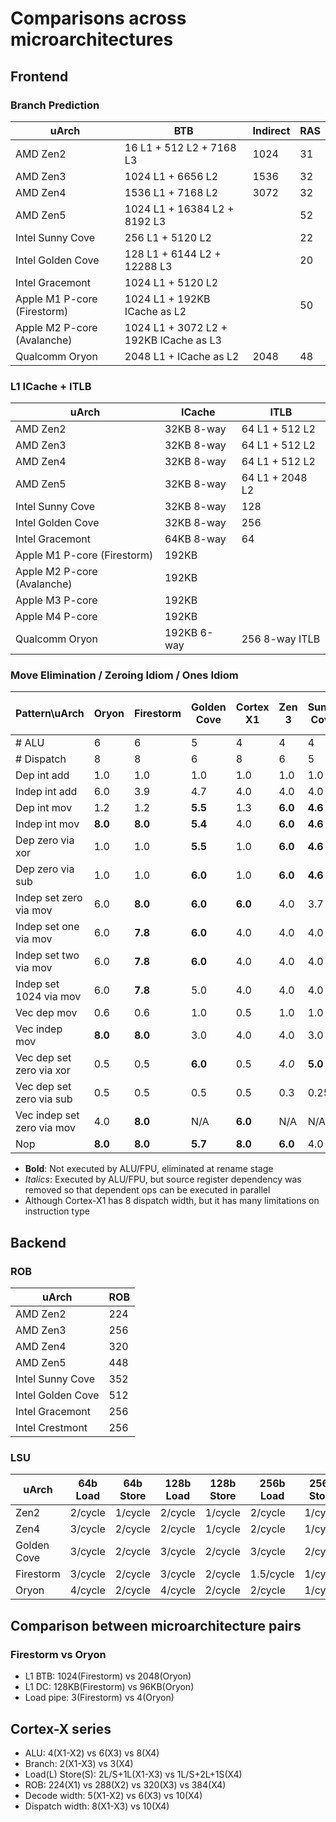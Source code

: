 # Comparisons across microarchitectures

## Frontend

### Branch Prediction

| uArch                       | BTB                                    | Indirect | RAS |
|-----------------------------|----------------------------------------|----------|-----|
| AMD Zen2                    | 16 L1 + 512 L2 + 7168 L3               | 1024     | 31  |
| AMD Zen3                    | 1024 L1 + 6656 L2                      | 1536     | 32  |
| AMD Zen4                    | 1536 L1 + 7168 L2                      | 3072     | 32  |
| AMD Zen5                    | 1024 L1 + 16384 L2 + 8192 L3           |          | 52  |
| Intel Sunny Cove            | 256 L1 + 5120 L2                       |          | 22  |
| Intel Golden Cove           | 128 L1 + 6144 L2 + 12288 L3            |          | 20  |
| Intel Gracemont             | 1024 L1 + 5120 L2                      |          |     |
| Apple M1 P-core (Firestorm) | 1024 L1 + 192KB ICache as L2           |          | 50  |
| Apple M2 P-core (Avalanche) | 1024 L1 + 3072 L2 + 192KB ICache as L3 |          |     |
| Qualcomm Oryon              | 2048 L1 + ICache as L2                 | 2048     | 48  |

### L1 ICache + ITLB

| uArch                       | ICache      | ITLB            |
|-----------------------------|-------------|-----------------|
| AMD Zen2                    | 32KB 8-way  | 64 L1 + 512 L2  |
| AMD Zen3                    | 32KB 8-way  | 64 L1 + 512 L2  |
| AMD Zen4                    | 32KB 8-way  | 64 L1 + 512 L2  |
| AMD Zen5                    | 32KB 8-way  | 64 L1 + 2048 L2 |
| Intel Sunny Cove            | 32KB 8-way  | 128             |
| Intel Golden Cove           | 32KB 8-way  | 256             |
| Intel Gracemont             | 64KB 8-way  | 64              |
| Apple M1 P-core (Firestorm) | 192KB       |                 |
| Apple M2 P-core (Avalanche) | 192KB       |                 |
| Apple M3 P-core             | 192KB       |                 |
| Apple M4 P-core             | 192KB       |                 |
| Qualcomm Oryon              | 192KB 6-way | 256 8-way ITLB  |

### Move Elimination / Zeroing Idiom / Ones Idiom

| Pattern\uArch              | Oryon   | Firestorm | Golden Cove | Cortex X1 | Zen 3   | Sunny Cove | Zen 1-2 |
|----------------------------|---------|-----------|-------------|-----------|---------|------------|---------|
| # ALU                      | 6       | 6         | 5           | 4         | 4       | 4          | 4       |
| # Dispatch                 | 8       | 8         | 6           | 8         | 6       | 5          | 5       |
| Dep int add                | 1.0     | 1.0       | 1.0         | 1.0       | 1.0     | 1.0        | 1.0     |
| Indep int add              | 6.0     | 3.9       | 4.7         | 4.0       | 4.0     | 4.0        | 4.0     |
| Dep int mov                | 1.2     | 1.2       | **5.5**     | 1.3       | **6.0** | **4.6**    | **5.0** |
| Indep int mov              | **8.0** | **8.0**   | **5.4**     | 4.0       | **6.0** | **4.6**    | **5.0** |
| Dep zero via xor           | 1.0     | 1.0       | **5.5**     | 1.0       | **6.0** | **4.6**    | *4.0*   |
| Dep zero via sub           | 1.0     | 1.0       | **6.0**     | 1.0       | **6.0** | **4.6**    | *4.0*   |
| Indep set zero via mov     | 6.0     | **8.0**   | **6.0**     | **6.0**   | 4.0     | 3.7        | 4.0     |
| Indep set one via mov      | 6.0     | **7.8**   | **6.0**     | 4.0       | 4.0     | 4.0        | 4.0     |
| Indep set two via mov      | 6.0     | **7.8**   | **6.0**     | 4.0       | 4.0     | 4.0        | 4.0     |
| Indep set 1024 via mov     | 6.0     | **7.8**   | 5.0         | 4.0       | 4.0     | 4.0        | 4.0     |
| Vec dep mov                | 0.6     | 0.6       | 1.0         | 0.5       | 1.0     | 1.0        | 1.0     |
| Vec indep mov              | **8.0** | **8.0**   | 3.0         | 4.0       | 4.0     | 3.0        | 4.0     |
| Vec dep set zero via xor   | 0.5     | 0.5       | **6.0**     | 0.5       | *4.0*   | **5.0**    | *4.0*   |
| Vec dep set zero via sub   | 0.5     | 0.5       | 0.5         | 0.5       | 0.3     | 0.25       | 0.3     |
| Vec indep set zero via mov | 4.0     | **8.0**   | N/A         | **6.0**   | N/A     | N/A        | N/A     |
| Nop                        | **8.0** | **8.0**   | **5.7**     | **8.0**   | **6.0** | 4.0        | **5.0** |

- **Bold**: Not executed by ALU/FPU, eliminated at rename stage
- *Italics*: Executed by ALU/FPU, but source register dependency was removed so that dependent ops can be executed in parallel
- Although Cortex-X1 has 8 dispatch width, but it has many limitations on instruction type

## Backend

### ROB

| uArch             | ROB |
|-------------------|-----|
| AMD Zen2          | 224 |
| AMD Zen3          | 256 |
| AMD Zen4          | 320 |
| AMD Zen5          | 448 |
| Intel Sunny Cove  | 352 |
| Intel Golden Cove | 512 |
| Intel Gracemont   | 256 |
| Intel Crestmont   | 256 |

### LSU

| uArch       | 64b Load | 64b Store | 128b Load | 128b Store | 256b Load | 256b Store |
|-------------|----------|-----------|-----------|------------|-----------|------------|
| Zen2        | 2/cycle  | 1/cycle   | 2/cycle   | 1/cycle    | 2/cycle   | 1/cycle    |
| Zen4        | 3/cycle  | 2/cycle   | 2/cycle   | 1/cycle    | 2/cycle   | 1/cycle    |
| Golden Cove | 3/cycle  | 2/cycle   | 3/cycle   | 2/cycle    | 3/cycle   | 2/cycle    |
| Firestorm   | 3/cycle  | 2/cycle   | 3/cycle   | 2/cycle    | 1.5/cycle | 1/cycle    |
| Oryon       | 4/cycle  | 2/cycle   | 4/cycle   | 2/cycle    | 2/cycle   | 1/cycle    |

## Comparison between microarchitecture pairs

### Firestorm vs Oryon

- L1 BTB: 1024(Firestorm) vs 2048(Oryon)
- L1 DC: 128KB(Firestorm) vs 96KB(Oryon)
- Load pipe: 3(Firestorm) vs 4(Oryon)

## Cortex-X series

- ALU: 4(X1-X2) vs 6(X3) vs 8(X4)
- Branch: 2(X1-X3) vs 3(X4)
- Load(L) Store(S): 2L/S+1L(X1-X3) vs 1L/S+2L+1S(X4)
- ROB: 224(X1) vs 288(X2) vs 320(X3) vs 384(X4)
- Decode width: 5(X1-X2) vs 6(X3) vs 10(X4)
- Dispatch width: 8(X1-X3) vs 10(X4)
